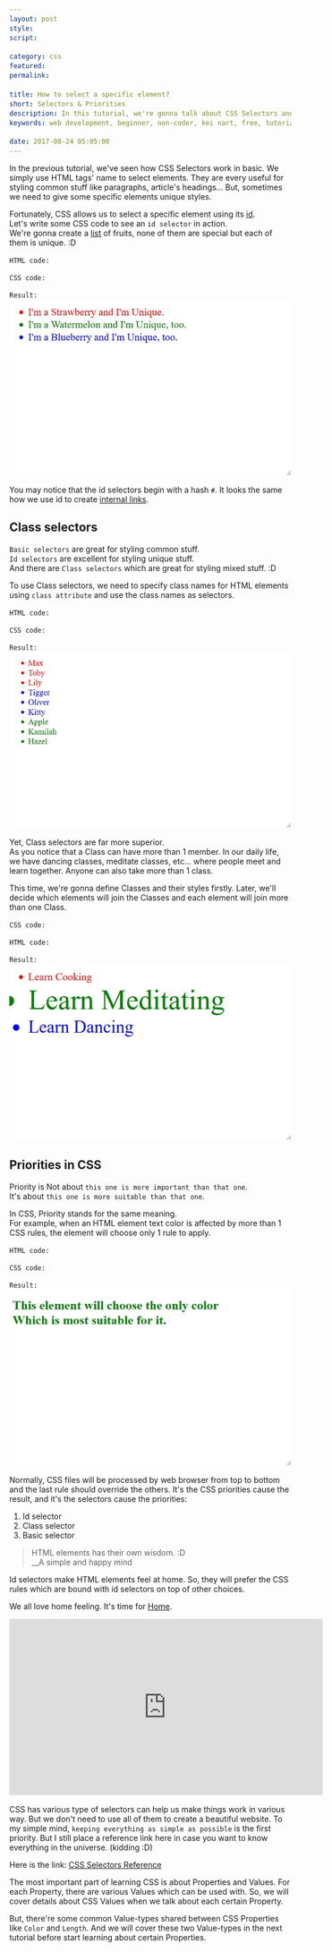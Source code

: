 ```yaml
---
layout: post
style:
script:

category: css
featured:
permalink:

title: How to select a specific element?
short: Selectors & Priorities
description: In this tutorial, we're gonna talk about CSS Selectors and Priorities. <br>I was so forgetful that I've not mentioned Priorities. <br>Luckily, everything is just in time. :D
keywords: web development, beginner, non-coder, kei nart, free, tutorial, coding, programming, code nart, html, css, selectors, priorities

date: 2017-08-24 05:05:00
---
```


In the previous tutorial, we've seen how CSS Selectors work in basic. We simply
use HTML tags' name to select elements. They are every useful for styling common
stuff like paragraphs, article's headings... But, sometimes we need to give some
specific elements unique styles.

Fortunately, CSS allows us to select a specific element using its
[id](https://codenart.github.io/html/2017/07/27/html-2-images-links.html#id "ext").  
Let's write some CSS code to see an `id selector` in action.  
We're gonna create a [list](https//codenart.github.io) of fruits, none of them
are special but each of them is unique. :D

`HTML code:`
<script src="https://gist.github.com/codenart/68314c206a0353c16a784f879e65df7d.js"></script>

`CSS code:`
<script src="https://gist.github.com/codenart/e41832b16ad19879a8004d8029863311.js"></script>

`Result:`
![unique](/images/css-2/unique.jpg)

You may notice that the id selectors begin with a hash `#`. It looks the same
how we use id to create
[internal links](https://codenart.github.io/html/2017/07/27/html-2-images-links.html#id "ext").

## Class selectors

`Basic selectors` are great for styling common stuff.  
`Id selectors` are excellent for styling unique stuff.  
And there are `Class selectors` which are great for styling mixed stuff. :D

To use Class selectors, we need to specify class names for HTML elements using
`class attribute` and use the class names as selectors.

`HTML code:`
<script src="https://gist.github.com/codenart/33357d72dafcc0955c2f31cf596610e6.js"></script>

`CSS code:`
<script src="https://gist.github.com/codenart/2459e8aca7303d11c28b1d48448767ae.js"></script>

`Result:`
![mixed](/images/css-2/mixed.jpg)

Yet, Class selectors are far more superior.  
As you notice that a Class can have more than 1 member. In our daily life, we
have dancing classes, meditate classes, etc... where people meet and learn together.
Anyone can also take more than 1 class.

This time, we're gonna define Classes and their styles firstly. Later, we'll
decide which elements will join the Classes and each element will join more
than one Class.

`CSS code:`
<script src="https://gist.github.com/codenart/df4a9eb30406234057ed8a28a61c4b63.js"></script>

`HTML code:`
<script src="https://gist.github.com/codenart/2649540b3e375b8e1c56c6df846732a0.js"></script>

`Result:`
![join](/images/css-2/join.jpg)

## Priorities in CSS

Priority is Not about `this one is more important than that one`.  
It's about `this one is more suitable than that one`.

In CSS, Priority stands for the same meaning.  
For example, when an HTML element text color is affected by more than 1 CSS
rules, the element will choose only 1 rule to apply.

`HTML code:`
<script src="https://gist.github.com/codenart/ae58befa55150b625de22215b671b598.js"></script>

`CSS code:`
<script src="https://gist.github.com/codenart/74f0bfac9af6465539728acd082dde9a.js"></script>

`Result:`
![choice](/images/css-2/choice.jpg)

Normally, CSS files will be processed by web browser from top to bottom and the
last rule should override the others. It's the CSS priorities cause the result,
and it's the selectors cause the priorities:

1. Id selector
2. Class selector
3. Basic selector

> HTML elements has their own wisdom. :D  
> \_\_A simple and happy mind

Id selectors make HTML elements feel at home. So, they will prefer the CSS rules
which are bound with id selectors on top of other choices.

We all love home feeling. It's time for
[Home](https://www.youtube.com/watch?v=-98nmUfaBqs "ext"). <i class="fa fa-heart"></i>

<div class="embed">
   <iframe width="560" height="315"
           src="https://www.youtube.com/embed/-98nmUfaBqs?ecver=1"
           frameborder="0" allowfullscreen>
   </iframe>
</div>

CSS has various type of selectors can help us make things work in various way.
But we don't need to use all of them to create a beautiful website. To my simple
mind, `keeping everything as simple as possible` is the first priority. But I
still place a reference link here in case you want to know everything in the
universe. (kidding :D)

Here is the link: [CSS Selectors Reference](https://www.w3schools.com/cssref/css_selectors.asp "ext")

The most important part of learning CSS is about Properties and Values. For each
Property, there are various Values which can be used with. So, we will cover
details about CSS Values when we talk about each certain Property.

But, there're some common Value-types shared between CSS Properties like `Color`
and `Length`. And we will cover these two Value-types in the next tutorial
before start learning about certain Properties.
